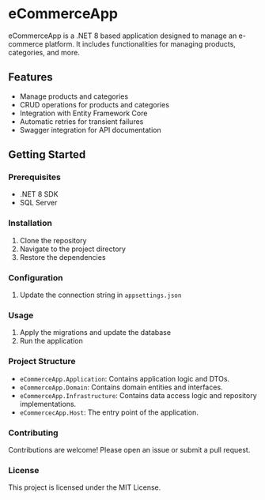 # eCommerceApp

eCommerceApp is a .NET 8 based application designed to manage an e-commerce platform. It includes functionalities for managing products, categories, and more.

## Features

- Manage products and categories
- CRUD operations for products and categories
- Integration with Entity Framework Core
- Automatic retries for transient failures
- Swagger integration for API documentation

## Getting Started

### Prerequisites

- .NET 8 SDK
- SQL Server

### Installation

1. Clone the repository
2. Navigate to the project directory
3. Restore the dependencies

### Configuration

1. Update the connection string in `appsettings.json`

### Usage

1. Apply the migrations and update the database
2. Run the application

### Project Structure

- `eCommerceApp.Application`: Contains application logic and DTOs.
- `eCommerceApp.Domain`: Contains domain entities and interfaces.
- `eCommerceApp.Infrastructure`: Contains data access logic and repository implementations.
- `eCommercecApp.Host`: The entry point of the application.

### Contributing

Contributions are welcome! Please open an issue or submit a pull request.

### License

This project is licensed under the MIT License.
   
